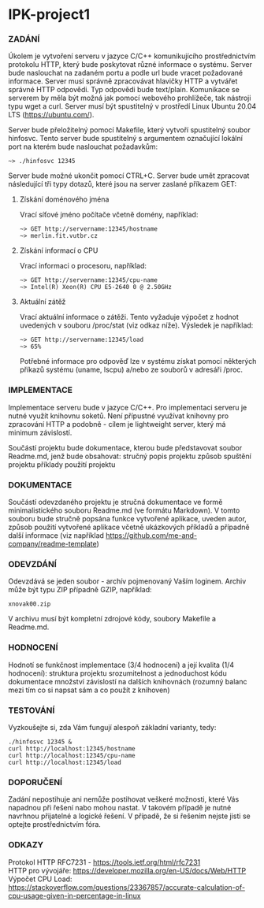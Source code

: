 # IPK-project1

### ZADÁNÍ

Úkolem je vytvoření serveru v jazyce C/C++ komunikujícího prostřednictvím protokolu HTTP, který bude poskytovat různé informace o systému. Server bude naslouchat na zadaném portu a podle url bude vracet požadované informace. Server musí správně zpracovávat hlavičky HTTP a vytvářet správné HTTP odpovědi. Typ odpovědi bude text/plain. Komunikace se serverem by měla být možná jak pomocí webového prohlížeče, tak nástroji typu wget a curl. Server musí být spustitelný v prostředí Linux Ubuntu 20.04 LTS  (https://ubuntu.com/).

Server bude přeložitelný pomocí Makefile, který vytvoří spustitelný soubor hinfosvc.
Tento server bude spustitelný s argumentem označující lokální port na kterém bude naslouchat požadavkům:

```
~> ./hinfosvc 12345
```


Server bude možné ukončit pomocí CTRL+C. Server bude umět zpracovat následující tři typy dotazů, které jsou na server zaslané příkazem GET:


1. Získání doménového jména

    Vrací síťové jméno počítače včetně domény, například:

    ```
    ~> GET http://servername:12345/hostname
    ~> merlin.fit.vutbr.cz
    ```


2. Získání informací o CPU 

    Vrací informaci o procesoru, například:

    ```
    ~> GET http://servername:12345/cpu-name
    ~> Intel(R) Xeon(R) CPU E5-2640 0 @ 2.50GHz
    ```


3. Aktuální zátěž 

    Vrací aktuální informace o zátěži. Tento vyžaduje výpočet z hodnot uvedených v souboru /proc/stat (viz odkaz níže). Výsledek je například:

    ```
    ~> GET http://servername:12345/load
    ~> 65%
    ```

    Potřebné informace pro odpověď lze v systému získat pomocí některých příkazů systému (uname, lscpu) a/nebo ze souborů v adresáři /proc. 

### IMPLEMENTACE

Implementace serveru bude v jazyce C/C++. Pro implementaci serveru je nutné využít knihovnu soketů. Není přípustné využívat knihovny pro zpracování HTTP a podobně - cílem je lightweight server, který má minimum závislostí.

Součástí projektu bude dokumentace, kterou bude představovat soubor Readme.md, jenž bude obsahovat:
stručný popis projektu
způsob spuštění projektu
příklady použití projektu


### DOKUMENTACE

Součástí odevzdaného projektu je stručná dokumentace ve formě minimalistického souboru Readme.md (ve formátu Markdown). V tomto souboru bude stručně popsána funkce vytvořené aplikace, uveden autor, způsob použití vytvořené aplikace včetně ukázkových příkladů a případně další informace (viz například https://github.com/me-and-company/readme-template)

### ODEVZDÁNÍ


Odevzdává se jeden soubor - archív pojmenovaný Vaším loginem. Archiv může být typu ZIP případně GZIP, například:

```
xnovak00.zip
```

V archivu musí být kompletní zdrojové kódy, soubory Makefile a Readme.md.

### HODNOCENÍ

Hodnotí se funkčnost implementace (3/4 hodnocení) a její kvalita (1/4 hodnocení):
struktura projektu
srozumitelnost a jednoduchost kódu
dokumentace
množství závislostí na dalších knihovnách (rozumný balanc mezi tím co si napsat sám a co použít z knihoven)


### TESTOVÁNÍ

Vyzkoušejte si, zda Vám fungují alespoň základní varianty, tedy:


```
./hinfosvc 12345 &
curl http://localhost:12345/hostname
curl http://localhost:12345/cpu-name
curl http://localhost:12345/load
```

### DOPORUČENÍ

Zadání nepostihuje ani nemůže postihovat veškeré možnosti, které Vás napadnou při řešení nabo mohou nastat. V takovém případě je nutné navrhnou přijatelné a logické řešení. V případě, že si řešením nejste jisti se optejte prostřednictvím fóra.


### ODKAZY
Protokol HTTP RFC7231 - https://tools.ietf.org/html/rfc7231<br />
HTTP pro vývojáře: https://developer.mozilla.org/en-US/docs/Web/HTTP<br />
Výpočet CPU Load: https://stackoverflow.com/questions/23367857/accurate-calculation-of-cpu-usage-given-in-percentage-in-linux
